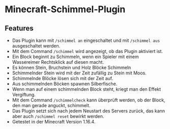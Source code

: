 # Minecraft-Schimmel-Plugin

## Features
- Das Plugin kann mit `/schimmel an` eingeschaltet und mit `/schimmel aus` ausgeschaltet werden.
- Mit dem Command `/schimmel` wird angezeigt, ob das Plugin aktiviert ist.
- Ein Block beginnt zu Schimmeln, wenn ein Spieler mit einem Wassereimer Rechtsklick auf diesen macht.
- Es können Stein, Bruchstein und Holz Blöcke Schimmeln
- Schimmelnder Stein wird mit der Zeit zufällig zu Stein mit Moos.
- Schimmelnde Blöcke lösen sich mit der Zeit auf.
- Aus schimmelnden Böcken spawnen Silberfische.
- Wenn man auf einem schimmelnden Block steht, kriegt man den Effekt Vergiftung.
- Mit dem Command `/schimmelcheck` kann überprüft werden, ob der Block, den man gerade anguckt, schimmelt.
- Das Plugin setzt sich nach jedem Neustart des Servers zurück, das kann aber auch `/schimmel reset` bewirkt werden. 
- Getestet in der Minecraft Version 1.16.4.